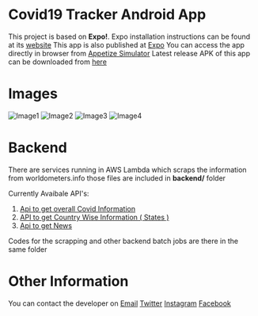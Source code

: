 # Covid19 Tracker Android App

This project is based on **Expo!**. Expo installation instructions can be found at its [website](https://snack.expo.io/)
This app is also published at [Expo](https://expo.io/@seanjin17/live-corona-tracker)
You can access the app directly in browser from [Appetize Simulator](https://expo.io/appetize-simulator?url=https://expo.io/@seanjin17/live-corona-tracker)
Latest release APK of this app can be downloaded from [here](https://d138c8vy2t8uyu.cloudfront.net/index.html)

# Images
![Image1](https://covid-19.elewat.com/assets/images/img-1.png)
![Image2](https://covid-19.elewat.com/assets/images/img-2.png)
![Image3](https://covid-19.elewat.com/assets/images/img-3.png)
![Image4](https://covid-19.elewat.com/assets/images/img-4.png)

# Backend
There are services running in AWS Lambda which scraps the information from worldometers.info those files are included in **backend/** folder

Currently Avaibale API's:
1.  [Api to get overall Covid Information](https://ed9d54g0q3.execute-api.ap-south-1.amazonaws.com/def)
2. [API to get Country Wise Information ( States )](https://ed9d54g0q3.execute-api.ap-south-1.amazonaws.com/def/countrywise/india)
3.  [Api to get News](https://ed9d54g0q3.execute-api.ap-south-1.amazonaws.com/def/news/india)

Codes for the scrapping and other backend batch jobs are there in the same folder

# Other Information
You can contact the developer on [Email](appdev@xerobit.in) [Twitter](https://twitter.com/elewatindia) [Instagram](https://instagram.com/elewatindia) [Facebook](https://facebook.com/elewatindia)
